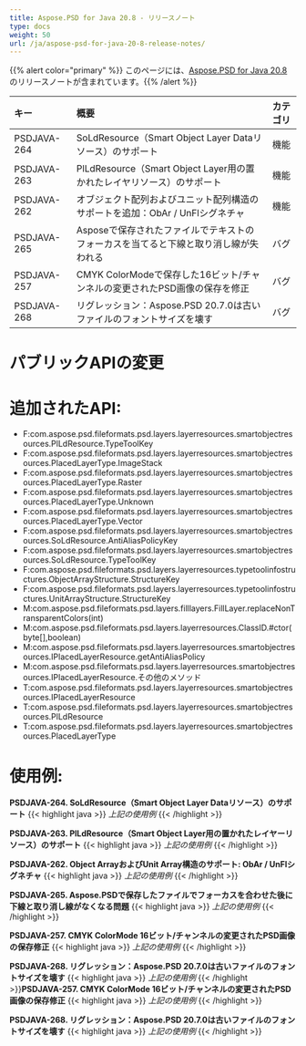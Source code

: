```yaml
---
title: Aspose.PSD for Java 20.8 - リリースノート
type: docs
weight: 50
url: /ja/aspose-psd-for-java-20-8-release-notes/
---
```


{{% alert color="primary" %}} このページには、[Aspose.PSD for Java 20.8](https://downloads.aspose.com/psd/java/new-releases/aspose.psd-for-java-20.8/) のリリースノートが含まれています。{{% /alert %}} 

|**キー**|**概要**|**カテゴリ**|
| :- | :- | :- |
|PSDJAVA-264|SoLdResource（Smart Object Layer Dataリソース）のサポート|機能|
|PSDJAVA-263|PlLdResource（Smart Object Layer用の置かれたレイヤリソース）のサポート|機能|
|PSDJAVA-262|オブジェクト配列およびユニット配列構造のサポートを追加：ObAr / UnFlシグネチャ|機能|
|PSDJAVA-265|Asposeで保存されたファイルでテキストのフォーカスを当てると下線と取り消し線が失われる|バグ|
|PSDJAVA-257|CMYK ColorModeで保存した16ビット/チャンネルの変更されたPSD画像の保存を修正|バグ|
|PSDJAVA-268|リグレッション：Aspose.PSD 20.7.0は古いファイルのフォントサイズを壊す|バグ|

# **パブリックAPIの変更**
# **追加されたAPI:**
- F:com.aspose.psd.fileformats.psd.layers.layerresources.smartobjectresources.PlLdResource.TypeToolKey
- F:com.aspose.psd.fileformats.psd.layers.layerresources.smartobjectresources.PlacedLayerType.ImageStack
- F:com.aspose.psd.fileformats.psd.layers.layerresources.smartobjectresources.PlacedLayerType.Raster
- F:com.aspose.psd.fileformats.psd.layers.layerresources.smartobjectresources.PlacedLayerType.Unknown
- F:com.aspose.psd.fileformats.psd.layers.layerresources.smartobjectresources.PlacedLayerType.Vector
- F:com.aspose.psd.fileformats.psd.layers.layerresources.smartobjectresources.SoLdResource.AntiAliasPolicyKey
- F:com.aspose.psd.fileformats.psd.layers.layerresources.smartobjectresources.SoLdResource.TypeToolKey
- F:com.aspose.psd.fileformats.psd.layers.layerresources.typetoolinfostructures.ObjectArrayStructure.StructureKey
- F:com.aspose.psd.fileformats.psd.layers.layerresources.typetoolinfostructures.UnitArrayStructure.StructureKey
- M:com.aspose.psd.fileformats.psd.layers.filllayers.FillLayer.replaceNonTransparentColors(int)
- M:com.aspose.psd.fileformats.psd.layers.layerresources.ClassID.#ctor(byte[],boolean)
- M:com.aspose.psd.fileformats.psd.layers.layerresources.smartobjectresources.IPlacedLayerResource.getAntiAliasPolicy
- M:com.aspose.psd.fileformats.psd.layers.layerresources.smartobjectresources.IPlacedLayerResource.その他のメソッド
- T:com.aspose.psd.fileformats.psd.layers.layerresources.smartobjectresources.IPlacedLayerResource
- T:com.aspose.psd.fileformats.psd.layers.layerresources.smartobjectresources.PlLdResource
- T:com.aspose.psd.fileformats.psd.layers.layerresources.smartobjectresources.PlacedLayerType

# **使用例:**

**PSDJAVA-264. SoLdResource（Smart Object Layer Dataリソース）のサポート**
{{< highlight java >}}
*上記の使用例*
{{< /highlight >}}

**PSDJAVA-263. PlLdResource（Smart Object Layer用の置かれたレイヤーリソース）のサポート**
{{< highlight java >}}
*上記の使用例*
{{< /highlight >}} 

**PSDJAVA-262. Object ArrayおよびUnit Array構造のサポート: ObAr / UnFlシグネチャ**
{{< highlight java >}}
*上記の使用例*
{{< /highlight >}}

**PSDJAVA-265. Aspose.PSDで保存したファイルでフォーカスを合わせた後に下線と取り消し線がなくなる問題**
{{< highlight java >}}
*上記の使用例*
{{< /highlight >}}

**PSDJAVA-257. CMYK ColorMode 16ビット/チャンネルの変更されたPSD画像の保存修正**
{{< highlight java >}}
*上記の使用例*
{{< /highlight >}}

**PSDJAVA-268. リグレッション：Aspose.PSD 20.7.0は古いファイルのフォントサイズを壊す**
{{< highlight java >}}
*上記の使用例*
{{< /highlight >}}**PSDJAVA-257. CMYK ColorMode 16ビット/チャンネルの変更されたPSD画像の保存修正**
{{< highlight java >}}
*上記の使用例*
{{< /highlight >}}

**PSDJAVA-268. リグレッション：Aspose.PSD 20.7.0は古いファイルのフォントサイズを壊す**
{{< highlight java >}}
*上記の使用例*
{{< /highlight >}}